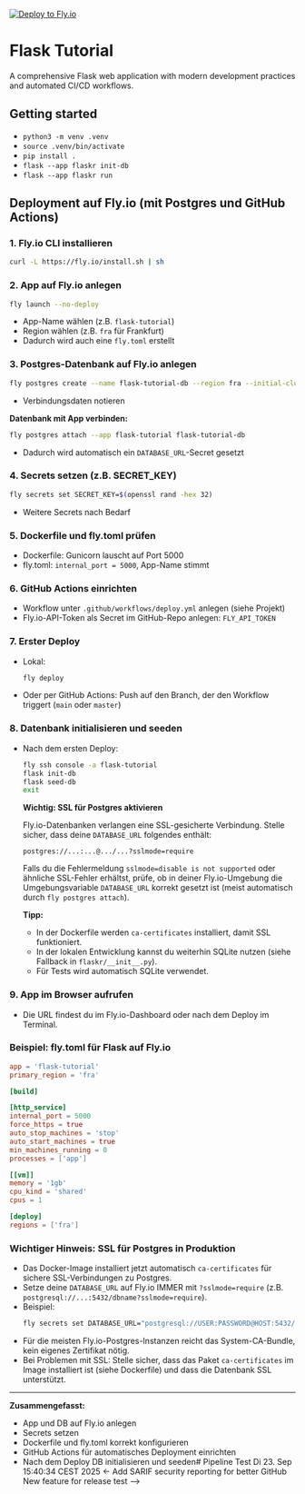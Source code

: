 [![Deploy to Fly.io](https://github.com/georggoetz/flask_tutorial/actions/workflows/deploy.yml/badge.svg)](https://github.com/georggoetz/flask_tutorial/actions/workflows/deploy.yml)

# Flask Tutorial

A comprehensive Flask web application with modern development practices and automated CI/CD workflows.

## Getting started

* ```python3 -m venv .venv```
* ```source .venv/bin/activate```
* ```pip install .```
* ```flask --app flaskr init-db```
* ```flask --app flaskr run```

## Deployment auf Fly.io (mit Postgres und GitHub Actions)

### 1. Fly.io CLI installieren

```bash
curl -L https://fly.io/install.sh | sh
```

### 2. App auf Fly.io anlegen

```bash
fly launch --no-deploy
```
- App-Name wählen (z.B. `flask-tutorial`)
- Region wählen (z.B. `fra` für Frankfurt)
- Dadurch wird auch eine `fly.toml` erstellt

### 3. Postgres-Datenbank auf Fly.io anlegen

```bash
fly postgres create --name flask-tutorial-db --region fra --initial-cluster-size 1
```
- Verbindungsdaten notieren

**Datenbank mit App verbinden:**
```bash
fly postgres attach --app flask-tutorial flask-tutorial-db
```
- Dadurch wird automatisch ein `DATABASE_URL`-Secret gesetzt

### 4. Secrets setzen (z.B. SECRET_KEY)

```bash
fly secrets set SECRET_KEY=$(openssl rand -hex 32)
```
- Weitere Secrets nach Bedarf

### 5. Dockerfile und fly.toml prüfen
- Dockerfile: Gunicorn lauscht auf Port 5000
- fly.toml: `internal_port = 5000`, App-Name stimmt

### 6. GitHub Actions einrichten
- Workflow unter `.github/workflows/deploy.yml` anlegen (siehe Projekt)
- Fly.io-API-Token als Secret im GitHub-Repo anlegen: `FLY_API_TOKEN`

### 7. Erster Deploy
- Lokal:
  ```bash
  fly deploy
  ```
- Oder per GitHub Actions: Push auf den Branch, der den Workflow triggert (`main` oder `master`)

### 8. Datenbank initialisieren und seeden
- Nach dem ersten Deploy:
  ```bash
  fly ssh console -a flask-tutorial
  flask init-db
  flask seed-db
  exit
  ```
  
  **Wichtig: SSL für Postgres aktivieren**
  
  Fly.io-Datenbanken verlangen eine SSL-gesicherte Verbindung. Stelle sicher, dass deine `DATABASE_URL` folgendes enthält:
  
  ```
  postgres://...:...@.../...?sslmode=require
  ```
  
  Falls du die Fehlermeldung `sslmode=disable is not supported` oder ähnliche SSL-Fehler erhältst, prüfe, ob in deiner Fly.io-Umgebung die Umgebungsvariable `DATABASE_URL` korrekt gesetzt ist (meist automatisch durch `fly postgres attach`).
  
  **Tipp:**
  - In der Dockerfile werden `ca-certificates` installiert, damit SSL funktioniert.
  - In der lokalen Entwicklung kannst du weiterhin SQLite nutzen (siehe Fallback in `flaskr/__init__.py`).
  - Für Tests wird automatisch SQLite verwendet.

### 9. App im Browser aufrufen
- Die URL findest du im Fly.io-Dashboard oder nach dem Deploy im Terminal.

### Beispiel: fly.toml für Flask auf Fly.io

```toml
app = 'flask-tutorial'
primary_region = 'fra'

[build]

[http_service]
internal_port = 5000
force_https = true
auto_stop_machines = 'stop'
auto_start_machines = true
min_machines_running = 0
processes = ['app']

[[vm]]
memory = '1gb'
cpu_kind = 'shared'
cpus = 1

[deploy]
regions = ['fra']
```

### Wichtiger Hinweis: SSL für Postgres in Produktion
- Das Docker-Image installiert jetzt automatisch `ca-certificates` für sichere SSL-Verbindungen zu Postgres.
- Setze deine `DATABASE_URL` auf Fly.io IMMER mit `?sslmode=require` (z.B. `postgresql://...:5432/dbname?sslmode=require`).
- Beispiel:
  ```bash
  fly secrets set DATABASE_URL="postgresql://USER:PASSWORD@HOST:5432/DBNAME?sslmode=require"
  ```
- Für die meisten Fly.io-Postgres-Instanzen reicht das System-CA-Bundle, kein eigenes Zertifikat nötig.
- Bei Problemen mit SSL: Stelle sicher, dass das Paket `ca-certificates` im Image installiert ist (siehe Dockerfile) und dass die Datenbank SSL unterstützt.

---

**Zusammengefasst:**
- App und DB auf Fly.io anlegen
- Secrets setzen
- Dockerfile und fly.toml korrekt konfigurieren
- GitHub Actions für automatisches Deployment einrichten
- Nach dem Deploy DB initialisieren und seeden# Pipeline Test Di 23. Sep 15:40:34 CEST 2025
<- Add SARIF security reporting for better GitHub New feature for release test -->
